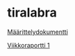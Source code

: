 # tiralabra

[Määrittelydokumentti](documentation/Määrittelydokumentti.md)

[Viikkoraportti 1](documentation/Viikkoraportti1.md)
